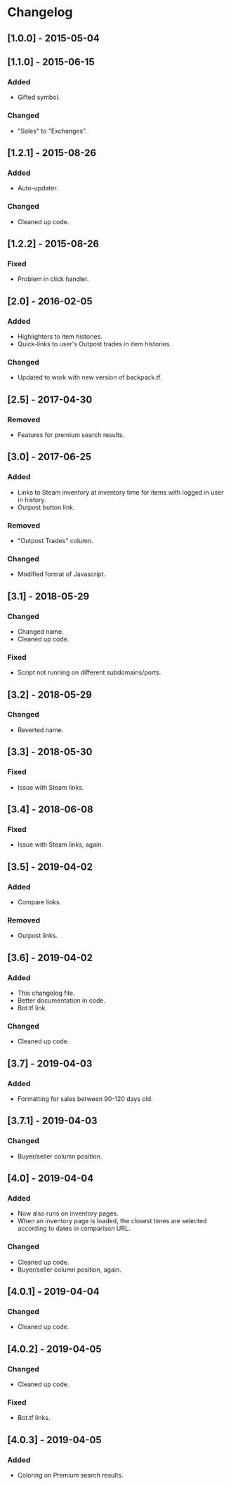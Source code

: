 # Changelog

## [1.0.0] - 2015-05-04

## [1.1.0] - 2015-06-15
### Added
- Gifted symbol.

### Changed
- "Sales" to "Exchanges".

## [1.2.1] - 2015-08-26
### Added
- Auto-updater.

### Changed
- Cleaned up code.

## [1.2.2] - 2015-08-26
### Fixed
- Problem in click handler.

## [2.0] - 2016-02-05
### Added
- Highlighters to item histories.
- Quick-links to user's Outpost trades in item histories.

### Changed
- Updated to work with new version of backpack.tf.

## [2.5] - 2017-04-30
### Removed
- Features for premium search results.

## [3.0] - 2017-06-25
### Added
- Links to Steam inventory at inventory time for items with logged in user in history.
- Outpost button link.

### Removed
- "Outpost Trades" column.

### Changed
- Modified format of Javascript.

## [3.1] - 2018-05-29
### Changed
- Changed name.
- Cleaned up code.

### Fixed
- Script not running on different subdomains/ports.

## [3.2] - 2018-05-29
### Changed
- Reverted name.

## [3.3] - 2018-05-30
### Fixed
- Issue with Steam links.

## [3.4] - 2018-06-08
### Fixed
- Issue with Steam links, again.

## [3.5] - 2019-04-02
### Added
- Compare links.

### Removed
- Outpost links.

## [3.6] - 2019-04-02
### Added
- This changelog file.
- Better documentation in code.
- Bot.tf link.

### Changed
- Cleaned up code.

## [3.7] - 2019-04-03
### Added
- Formatting for sales between 90-120 days old.

## [3.7.1] - 2019-04-03
### Changed
- Buyer/seller column position.

## [4.0] - 2019-04-04
### Added
- Now also runs on inventory pages.
- When an inventory page is loaded, the closest times are selected according to dates in comparison URL.

### Changed
- Cleaned up code.
- Buyer/seller column position, again.

## [4.0.1] - 2019-04-04
### Changed
- Cleaned up code.

## [4.0.2] - 2019-04-05
### Changed
- Cleaned up code.

### Fixed
- Bot.tf links.

## [4.0.3] - 2019-04-05
### Added
- Coloring on Premium search results.